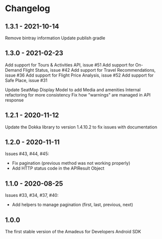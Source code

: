 # Changelog

## 1.3.1 - 2021-10-14
Remove bintray information
Update publish gradle

## 1.3.0 - 2021-02-23
Add support for Tours & Activities API, issue #51
Add support for On-Demand Flight Status, issue #42
Add support for Travel Recommendations, issue #36
Add support for Flight Price Analysis, issue #52
Add support for Safe Place, issue #31

Update SeatMap Display Model to add Media and amenities
Internal refactoring for more consistency
Fix how "warnings" are managed in API response
## 1.2.1 - 2020-11-12

Update the Dokka library to version 1.4.10.2 to fix issues with documentation

## 1.2.0 - 2020-11-11
Issues #43, #44, #45:
- Fix pagination (previous method was not working properly)
- Add HTTP status code in the APIResult Object

## 1.1.0 - 2020-08-25

Issues #33, #34, #37, #40:
- Add helpers to manage pagination (first, last, previous, next)

## 1.0.0

The first stable version of the Amadeus for Developers Android SDK

